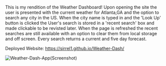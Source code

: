 This is my rendition of the Weather Dashboard! Upon opening the site the user is presented with the current weather for Atlanta,GA and the option to search any city in the US.
When the city name is typed in and the 'Look Up' button is clicked the User's search is stored in a 'recent search' box and made clickable to be revisted later. When the page is refreshed the recent searches are still available with an option to clear them from local storage and off screen. Every search returns a current and five day forecast.

Deployed Website: https://sirrel1.github.io/Weather-Dash/



![Weather-Dash-App(Screenshot)](https://user-images.githubusercontent.com/89208706/145867443-1fccc74f-bd32-407e-828b-708cb88fc941.png)

